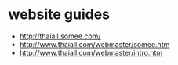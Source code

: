 # website guides
+ http://thaiall.somee.com/
+ http://www.thaiall.com/webmaster/somee.htm
+ http://www.thaiall.com/webmaster/intro.htm
